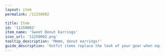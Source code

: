 ```yaml
---
layout: item
permalink: /11250002

title: Item
id: '11250002'
item_name: 'Sweet Donut Earrings'
icon_url: '11250002.png'
tooltip_description: 'Mmmm, donut earrings!'
guide_description: 'Outfit items replace the look of your gear when equipped.'
---
```


